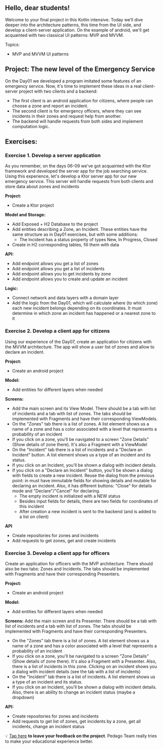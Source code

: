 ## Hello, dear students!
Welcome to your final project in this Kotlin intensive. Today we’ll dive deeper into the architecture patterns, this time from the UI side, and develop a client-server application. On the example of android, we'll get acquainted with two classical UI patterns: MVP and MVVM.

Topics:
- MVP and MVVM UI patterns

## Project: The new level of the Emergency Service
On the Day01 we developed a program imitated some features of an emergency service. Now, it's time to implement these ideas in a real client-server project with two clients and a backend:  
- The first client is an android application for citizens, where people can choose a zone and report an incident.  
- The second client is for emergency officers, where they can see incidents in their zones and request help from another.  
- The backend will handle requests from both sides and implement computation logic.

## Exercises:

### Exercise 1. Develop a server application
As you remember, on the days 06-09 we've got acquainted with the Ktor framework and developed the server app for the job searching service. Using this experience, let's develop a Ktor server app for our new emergency service. This server will handle requests from both clients and store data about zones and incidents

**Project:**  
- Create a Ktor project

**Model and Storage:**  
- Add Exposed + H2 Database to the project
- Add entities describing a Zone, an Incident. These entities have the same structure as in Day01 exercises, but with some additions: 
  - The Incident has a status property of types New, In Progress, Closed 
- Create in H2 corresponding tables, fill them with data

**API:**
- Add endpoint allows you get a list of zones
- Add endpoint allows you get a list of incidents
- Add endpoint allows you to get incidents by zone
- Add endpoint allows you to create and update an incident

**Logic:**
- Connect network and data layers with a domain layer
- Add the logic from the Day01, which will calculate where (to which zone) each new incident belongs depending on its coordinates. It must determine in which zone an incident has happened or a nearest zone to it

### Exercise 2. Develop a client app for citizens
Using our experience of the Day07, create an application for citizens with the MVVM architecture. The app will show a user list of zones and allow to declare an incident.

**Project:**
- Create an android project

**Model:**
- Add entities for different layers when needed

**Screens:**
- Add the main screen and its View Model. There should be a tab with list of incidents and a tab with list of zones. The tabs should be implemented with Fragments and have their corresponding ViewModels.
- On the \"Zones\" tab there is a list of zones. A list element shows us a name of a zone and has a color associated with a level that represents a probability of an incident
- If you click on a zone, you'll be navigated to a screen \"Zone Details\" (Show details of zone there). It's also a Fragment with a ViewModel
- On the \"Incident\" tab there is a list of incidents and a \"Declare an Incident\" button. A list element shows us a type of an incident and its status.
- If you click on an Incident, you'll be shown a dialog with incident details. 
- If you click on a \"Declare an Incident\" button, you'll be shown a dialog with fields to create a new incident. Reuse the dialog from the previous point: in must have immutable fields for showing details and mutable for declaring an incident. Also, it has different buttons: \"Close\" for details mode and \"Declare\"/\"Cancel\" for declaring. 
  - The empty incident is initialized with a NEW status
  - Besides input fields for details, there are two fields for coordinates of this incident
  - After creation a new incident is sent to the backend (and is added to a list on client)

**API**
- Create repositories for zones and incidents
- Add requests to get zones, get and create incidents

### Exercise 3. Develop a client app for officers
Create an application for officers with the MVP architecture. There should also be two tabs: Zones and Incidents. The tabs should be implemented with Fragments and have their corresponding Presenters.

**Project:**
- Create an android project

**Model:**
- Add entities for different layers when needed

**Screens:**
Add the main screen and its Presenter. There should be a tab with list of incidents and a tab with list of zones. The tabs should be implemented with Fragments and have their corresponding Presenters.
- On the \"Zones\" tab there is a list of zones. A list element shows us a name of a zone and has a color associated with a level that represents a probability of an incident
- If you click on a zone, you'll be navigated to a screen \"Zone Details\" (Show details of zone there). It's also a Fragment with a Presenter. Also, there is a list of incidents in this zone. Clicking on an incident shows you a dialog with incident details (see the tab with a list of incidents)
- On the \"Incident\" tab there is a list of incidents. A list element shows us a type of an incident and its status.
- If you click on an Incident, you'll be shown a dialog with incident details. Also, there is an ability to change an incident status (maybe a dropdown) 

**API:**
- Create repositories for zones and incidents
- Add requests to get list of zones, get incidents by a zone, get all incidents, change an incident status

💡 [Tap here](https://forms.gle/E5AscMYtrUEy8aWSA) **to leave your feedback on the project**. Pedago Team really tries to make your educational experience better.
